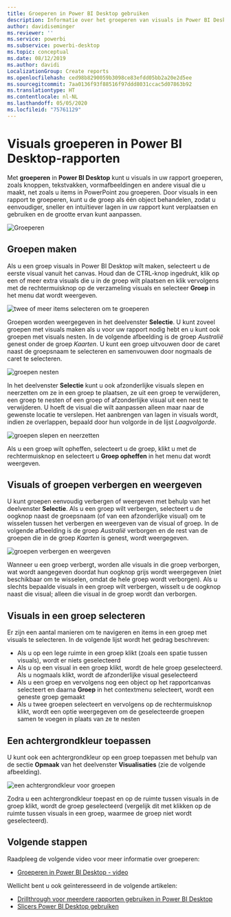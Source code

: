 ```yaml
---
title: Groeperen in Power BI Desktop gebruiken
description: Informatie over het groeperen van visuals in Power BI Desktop
author: davidiseminger
ms.reviewer: ''
ms.service: powerbi
ms.subservice: powerbi-desktop
ms.topic: conceptual
ms.date: 08/12/2019
ms.author: davidi
LocalizationGroup: Create reports
ms.openlocfilehash: ced98b8290059b3098ce83efdd05bb2a20e2d5ee
ms.sourcegitcommit: 7aa0136f93f88516f97ddd8031ccac5d07863b92
ms.translationtype: HT
ms.contentlocale: nl-NL
ms.lasthandoff: 05/05/2020
ms.locfileid: "75761129"
---
```

# <a name="group-visuals-in-power-bi-desktop-reports"></a>Visuals groeperen in Power BI Desktop-rapporten
Met **groeperen** in **Power BI Desktop** kunt u visuals in uw rapport groeperen, zoals knoppen, tekstvakken, vormafbeeldingen en andere visual die u maakt, net zoals u items in PowerPoint zou groeperen. Door visuals in een rapport te groeperen, kunt u de groep als één object behandelen, zodat u eenvoudiger, sneller en intuïtiever lagen in uw rapport kunt verplaatsen en gebruiken en de grootte ervan kunt aanpassen.

![Groeperen](media/desktop-grouping-visuals/grouping-visuals-01.png)


## <a name="creating-groups"></a>Groepen maken

Als u een groep visuals in Power BI Desktop wilt maken, selecteert u de eerste visual vanuit het canvas. Houd dan de CTRL-knop ingedrukt, klik op een of meer extra visuals die u in de groep wilt plaatsen en klik vervolgens met de rechtermuisknop op de verzameling visuals en selecteer **Groep** in het menu dat wordt weergeven.

![twee of meer items selecteren om te groeperen](media/desktop-grouping-visuals/grouping-visuals-02.png)

Groepen worden weergegeven in het deelvenster **Selectie**. U kunt zoveel groepen met visuals maken als u voor uw rapport nodig hebt en u kunt ook groepen met visuals nesten. In de volgende afbeelding is de groep *Australië* genest onder de groep *Kaarten*. U kunt een groep uitvouwen door de caret naast de groepsnaam te selecteren en samenvouwen door nogmaals de caret te selecteren. 

![groepen nesten](media/desktop-grouping-visuals/grouping-visuals-03.png)

In het deelvenster **Selectie** kunt u ook afzonderlijke visuals slepen en neerzetten om ze in een groep te plaatsen, ze uit een groep te verwijderen, een groep te nesten of een groep of afzonderlijke visual uit een nest te verwijderen. U hoeft de visual die wilt aanpassen alleen maar naar de gewenste locatie te verslepen. Het aanbrengen van lagen in visuals wordt, indien ze overlappen, bepaald door hun volgorde in de lijst *Laagvolgorde*.

![groepen slepen en neerzetten](media/desktop-grouping-visuals/grouping-visuals-04.png)

Als u een groep wilt opheffen, selecteert u de groep, klikt u met de rechtermuisknop en selecteert u **Groep opheffen** in het menu dat wordt weergeven.

## <a name="hide-and-show-visuals-or-groups"></a>Visuals of groepen verbergen en weergeven

U kunt groepen eenvoudig verbergen of weergeven met behulp van het deelvenster **Selectie**. Als u een groep wilt verbergen, selecteert u de oogknop naast de groepsnaam (of van een afzonderlijke visual) om te wisselen tussen het verbergen en weergeven van de visual of groep. In de volgende afbeelding is de groep *Australië* verborgen en de rest van de groepen die in de groep *Kaarten* is genest, wordt weergegeven.


![groepen verbergen en weergeven](media/desktop-grouping-visuals/grouping-visuals-05.png)

Wanneer u een groep verbergt, worden alle visuals in die groep verborgen, wat wordt aangegeven doordat hun oogknop grijs wordt weergegeven (niet beschikbaar om te wisselen, omdat de hele groep wordt verborgen). Als u slechts bepaalde visuals in een groep wilt verbergen, wisselt u de oogknop naast die visual; alleen die visual in de groep wordt dan verborgen.

## <a name="selecting-visuals-within-a-group"></a>Visuals in een groep selecteren

Er zijn een aantal manieren om te navigeren en items in een groep met visuals te selecteren. In de volgende lijst wordt het gedrag beschreven:

* Als u op een lege ruimte in een groep klikt (zoals een spatie tussen visuals), wordt er niets geselecteerd
* Als u op een visual in een groep klikt, wordt de hele groep geselecteerd. Als u nogmaals klikt, wordt de afzonderlijke visual geselecteerd
* Als u een groep en vervolgens nog een object op het rapportcanvas selecteert en daarna **Groep** in het contextmenu selecteert, wordt een geneste groep gemaakt
* Als u twee groepen selecteert en vervolgens op de rechtermuisknop klikt, wordt een optie weergegeven om de geselecteerde groepen samen te voegen in plaats van ze te nesten

## <a name="apply-background-color"></a>Een achtergrondkleur toepassen

U kunt ook een achtergrondkleur op een groep toepassen met behulp van de sectie **Opmaak** van het deelvenster **Visualisaties** (zie de volgende afbeelding). 

![een achtergrondkleur voor groepen](media/desktop-grouping-visuals/grouping-visuals-06.png)

Zodra u een achtergrondkleur toepast en op de ruimte tussen visuals in de groep klikt, wordt de groep geselecteerd (vergelijk dit met klikken op de ruimte tussen visuals in een groep, waarmee de groep niet wordt geselecteerd). 


## <a name="next-steps"></a>Volgende stappen
Raadpleeg de volgende video voor meer informatie over groeperen:

* [Groeperen in Power BI Desktop - video](https://youtu.be/sf4n7VXoQHY?t=10)

Wellicht bent u ook geïnteresseerd in de volgende artikelen:

* [Drillthrough voor meerdere rapporten gebruiken in Power BI Desktop](desktop-cross-report-drill-through.md)
* [Slicers Power BI Desktop gebruiken](visuals/power-bi-visualization-slicers.md)

